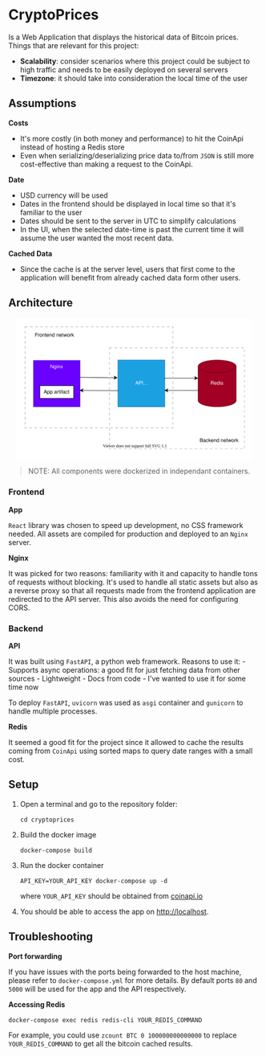 # CryptoPrices

Is a Web Application that displays the historical data of Bitcoin prices. Things that are relevant for this project:

- **Scalability**: consider scenarios where this project could be subject to high traffic and needs to be easily deployed on several servers
- **Timezone**: it should take into consideration the local time of the user

## Assumptions

**Costs**
- It's more costly (in both money and performance) to hit the CoinApi instead of hosting a Redis store
- Even when serializing/deserializing price data to/from `JSON` is still more cost-effective than making a request to the CoinApi.

**Date**
- USD currency will be used
- Dates in the frontend should be displayed in local time so that it's familiar to the user
- Dates should be sent to the server in UTC to simplify calculations
- In the UI, when the selected date-time is past the current time it will assume the user wanted the most recent data.

**Cached Data**
- Since the cache is at the server level, users that first come to the application will benefit from already cached data form other users.

## Architecture

<div style="background-color:white; padding: 1rem;margin: 1rem;">
    <img src="./architecture.svg">
</div>

> NOTE: All components were dockerized in independant containers.

### Frontend

**App**

`React` library was chosen to speed up development, no CSS framework needed. All assets are compiled for production
and deployed to an `Nginx` server.

**Nginx**

It was picked for two reasons: familiarity with it and capacity to handle tons of requests without blocking. It's used to handle all static assets but also as a reverse proxy so that all requests made from the frontend application are redirected to the API server. This also avoids the need for configuring CORS.

### Backend

**API**

It was built using `FastAPI`, a python web framework. Reasons to use it:
    - Supports async operations: a good fit for just fetching data from other sources
    - Lightweight
    - Docs from code
    - I've wanted to use it for some time now

To deploy `FastAPI`, `uvicorn` was used as `asgi` container and `gunicorn` to handle multiple processes.

**Redis**

It seemed a good fit for the project since it allowed to cache the results coming from `CoinApi` using sorted maps to query date ranges with a small cost.

## Setup

1. Open a terminal and go to the repository folder:

    ```
    cd cryptoprices 
    ```

2. Build the docker image

    ```
    docker-compose build
    ```

3. Run the docker container

    ```
    API_KEY=YOUR_API_KEY docker-compose up -d
    ```

    where `YOUR_API_KEY` should be obtained from [coinapi.io](https://coinapi.io)

4. You should be able to access the app on [http://localhost](http://localhost).

## Troubleshooting

**Port forwarding**

If you have issues with the ports being forwarded to the host machine, please refer to `docker-compose.yml` for more details. By default ports `80` and `5000` will be used for the app and the API respectively.

**Accessing Redis**

```
docker-compose exec redis redis-cli YOUR_REDIS_COMMAND
````

For example, you could use `zcount BTC 0 100000000000000` to replace `YOUR_REDIS_COMMAND` to get all the bitcoin cached results.